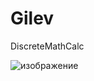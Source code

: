 # Gilev
DiscreteMathCalc

![изображение](https://user-images.githubusercontent.com/112784018/211545840-a5140d4b-6ac3-4be9-bff8-d110fe0c085e.png)
